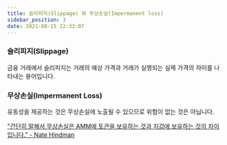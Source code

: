 ```yaml
---
title: 슬리피지(Slippage) 와 무상손실(Impermanent loss)
sidebar_position: 3
date: 2021-08-15 22:33:07
---
```


### 슬리피지(Slippage)

금융 거래에서 슬리피지는 거래의 예상 가격과 거래가 실행되는 실제 가격의 차이를 나타내는 용어입니다.

### 무상손실(Impermanent Loss)

유동성을 제공하는 것은 무상손실에 노출될 수 있으므로 위험이 없는 것은 아닙니다.

["간단히 말해서 무상손실은 AMM에 토큰을 보유하는 것과 지갑에 보유하는 것의 차이입니다." - Nate Hindman](https://blog.bancor.network/beginners-guide-to-getting-rekt-by-impermanent-loss-7c9510cb2f22)